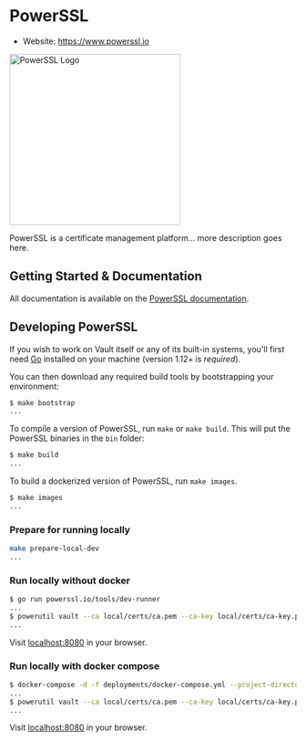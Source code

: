 # PowerSSL

-	Website: https://www.powerssl.io

<img width="300" alt="PowerSSL Logo" src="https://docs.powerssl.io/assets/images/powerssl.png">

PowerSSL is a certificate management platform... more description goes here.

Getting Started & Documentation
-------------------------------

All documentation is available on the [PowerSSL documentation](https://docs.powerssl.io).

Developing PowerSSL
-------------------

If you wish to work on Vault itself or any of its built-in systems, you'll
first need [Go](https://www.golang.org) installed on your machine (version
1.12+ is *required*).

You can then download any required build tools by bootstrapping your environment:

```sh
$ make bootstrap
...
```

To compile a version of PowerSSL, run `make` or `make build`.
This will put the PowerSSL binaries in the `bin` folder:

```sh
$ make build
...
```

To build a dockerized version of PowerSSL, run `make images`.

```sh
$ make images
...
```

### Prepare for running locally

```sh
make prepare-local-dev
...
```

### Run locally without docker

```sh
$ go run powerssl.io/tools/dev-runner
...
$ powerutil vault --ca local/certs/ca.pem --ca-key local/certs/ca-key.pem
...
```

Visit [localhost:8080](http://localhost:8080) in your browser.

### Run locally with docker compose

```sh
$ docker-compose -d -f deployments/docker-compose.yml --project-directory . up
...
$ powerutil vault --ca local/certs/ca.pem --ca-key local/certs/ca-key.pem
...
```

Visit [localhost:8080](http://localhost:8080) in your browser.
